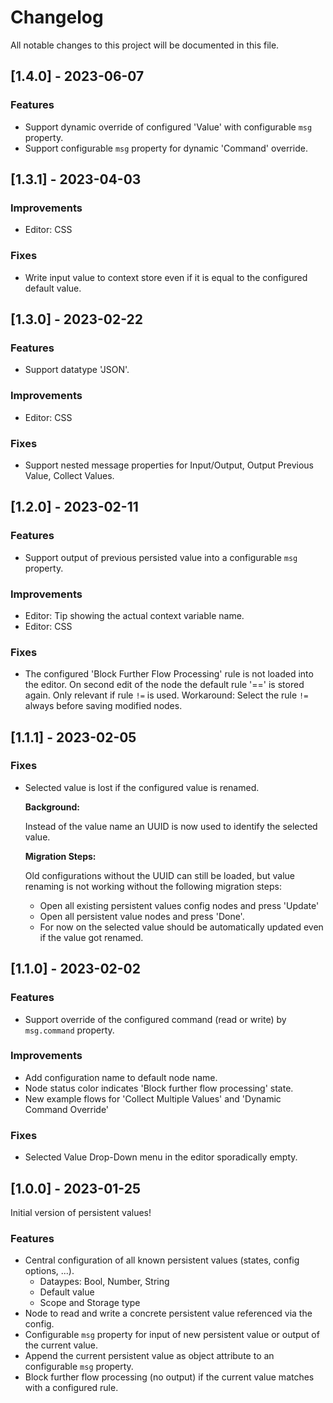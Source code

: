 # Changelog

All notable changes to this project will be documented in this file.

## [1.4.0] - 2023-06-07

### Features
- Support dynamic override of configured 'Value' with configurable `msg` property.
- Support configurable `msg` property for dynamic 'Command' override.

## [1.3.1] - 2023-04-03

### Improvements
- Editor: CSS

### Fixes
- Write input value to context store even if it is equal to the configured default value.


## [1.3.0] - 2023-02-22

### Features
- Support datatype 'JSON'.

### Improvements
- Editor: CSS

### Fixes
- Support nested message properties for Input/Output, Output Previous Value, Collect Values.


## [1.2.0] - 2023-02-11

### Features
- Support output of previous persisted value into a configurable `msg` property.

### Improvements
- Editor: Tip showing the actual context variable name.
- Editor: CSS

### Fixes
- The configured 'Block Further Flow Processing' rule is not loaded into the editor.
  On second edit of the node the default rule '==' is stored again.
  Only relevant if rule `!=` is used.
  Workaround: Select the rule `!=` always before saving modified nodes.


## [1.1.1] - 2023-02-05

### Fixes
- Selected value is lost if the configured value is renamed.

  **Background:**

  Instead of the value name an UUID is now used to identify the selected value.

  **Migration Steps:**

  Old configurations without the UUID can still be loaded,
  but value renaming is not working without the following migration steps:

  - Open all existing persistent values config nodes and press 'Update'
  - Open all persistent value nodes and press 'Done'.
  - For now on the selected value should be automatically updated even if the value got renamed.

## [1.1.0] - 2023-02-02

### Features
- Support override of the configured command (read or write) by `msg.command` property.

### Improvements
- Add configuration name to default node name.
- Node status color indicates 'Block further flow processing' state.
- New example flows for 'Collect Multiple Values' and 'Dynamic Command Override'

### Fixes
- Selected Value Drop-Down menu in the editor sporadically empty.


## [1.0.0] - 2023-01-25

Initial version of persistent values!

### Features

- Central configuration of all known persistent values (states, config options, ...).
  - Dataypes: Bool, Number, String
  - Default value
  - Scope and Storage type
- Node to read and write a concrete persistent value referenced via the config.
- Configurable `msg` property for input of new persistent value or output of the current value.
- Append the current persistent value as object attribute to an configurable `msg` property.
- Block further flow processing (no output) if the current value matches with a configured rule.
